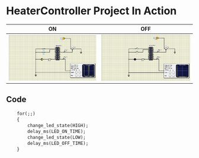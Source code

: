 # HeaterController Project In Action

|ON|OFF|
|:--:|:--:|
|![on](https://github.com/sammy-9930/Emb-C/blob/main/simulation/heateron.png)|![off](https://github.com/sammy-9930/Emb-C/blob/main/simulation/heateroff.png)|

## Code 
```
	for(;;)
	{
        change_led_state(HIGH);
		delay_ms(LED_ON_TIME);
        change_led_state(LOW);
		delay_ms(LED_OFF_TIME);	
	}
```
